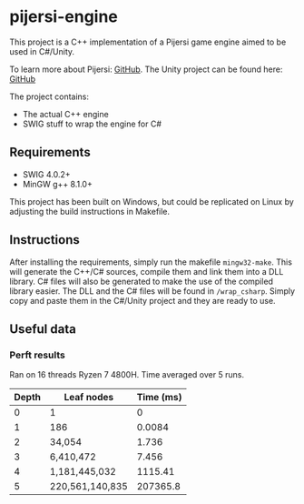 # pijersi-engine

This project is a C++ implementation of a Pijersi game engine aimed to be used in C#/Unity.

To learn more about Pijersi: [GitHub](https://github.com/LucasBorboleta/pijersi).
The Unity project can be found here: [GitHub](https://github.com/arthur-liu-lsh/pijersi-unity)

The project contains: 
* The actual C++ engine
* SWIG stuff to wrap the engine for C# 

## Requirements

* SWIG 4.0.2+
* MinGW g++ 8.1.0+

This project has been built on Windows, but could be replicated on Linux by adjusting the build instructions in Makefile.

## Instructions

After installing the requirements, simply run the makefile ```mingw32-make```. This will generate the C++/C# sources, compile them and link them into a DLL library. C# files will also be generated to make the use of the compiled library easier.
The DLL and the C# files will be found in ```/wrap_csharp```. Simply copy and paste them in the C#/Unity project and they are ready to use.

## Useful data

### Perft results

Ran on 16 threads Ryzen 7 4800H. Time averaged over 5 runs.

| Depth | Leaf nodes      | Time (ms) |
|-------|-----------------|-----------|
| 0     | 1               | 0         |
| 1     | 186             | 0.0084    |
| 2     | 34,054          | 1.736     |
| 3     | 6,410,472       | 7.456     |
| 4     | 1,181,445,032   | 1115.41   |
| 5     | 220,561,140,835 | 207365.8  |
